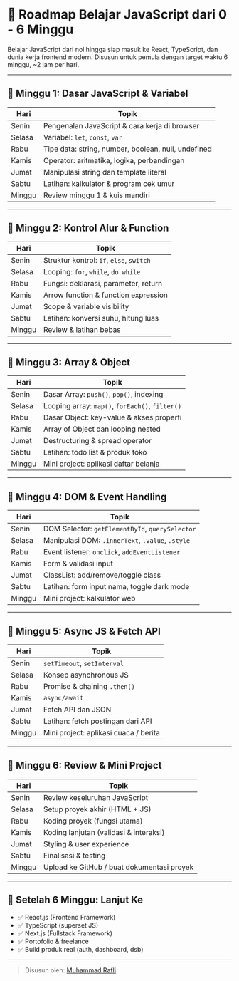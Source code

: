 # 📘 Roadmap Belajar JavaScript dari 0 - 6 Minggu

Belajar JavaScript dari nol hingga siap masuk ke React, TypeScript, dan dunia kerja frontend modern. Disusun untuk pemula dengan target waktu 6 minggu, ~2 jam per hari.

---

## 📅 Minggu 1: Dasar JavaScript & Variabel

| Hari | Topik |
|------|-------|
| Senin | Pengenalan JavaScript & cara kerja di browser |
| Selasa | Variabel: `let`, `const`, `var` |
| Rabu | Tipe data: string, number, boolean, null, undefined |
| Kamis | Operator: aritmatika, logika, perbandingan |
| Jumat | Manipulasi string dan template literal |
| Sabtu | Latihan: kalkulator & program cek umur |
| Minggu | Review minggu 1 & kuis mandiri |

---

## 📅 Minggu 2: Kontrol Alur & Function

| Hari | Topik |
|------|-------|
| Senin | Struktur kontrol: `if`, `else`, `switch` |
| Selasa | Looping: `for`, `while`, `do while` |
| Rabu | Fungsi: deklarasi, parameter, return |
| Kamis | Arrow function & function expression |
| Jumat | Scope & variable visibility |
| Sabtu | Latihan: konversi suhu, hitung luas |
| Minggu | Review & latihan bebas |

---

## 📅 Minggu 3: Array & Object

| Hari | Topik |
|------|-------|
| Senin | Dasar Array: `push()`, `pop()`, indexing |
| Selasa | Looping array: `map()`, `forEach()`, `filter()` |
| Rabu | Dasar Object: key-value & akses properti |
| Kamis | Array of Object dan looping nested |
| Jumat | Destructuring & spread operator |
| Sabtu | Latihan: todo list & produk toko |
| Minggu | Mini project: aplikasi daftar belanja |

---

## 📅 Minggu 4: DOM & Event Handling

| Hari | Topik |
|------|-------|
| Senin | DOM Selector: `getElementById`, `querySelector` |
| Selasa | Manipulasi DOM: `.innerText`, `.value`, `.style` |
| Rabu | Event listener: `onclick`, `addEventListener` |
| Kamis | Form & validasi input |
| Jumat | ClassList: add/remove/toggle class |
| Sabtu | Latihan: form input nama, toggle dark mode |
| Minggu | Mini project: kalkulator web |

---

## 📅 Minggu 5: Async JS & Fetch API

| Hari | Topik |
|------|-------|
| Senin | `setTimeout`, `setInterval` |
| Selasa | Konsep asynchronous JS |
| Rabu | Promise & chaining `.then()` |
| Kamis | `async/await` |
| Jumat | Fetch API dan JSON |
| Sabtu | Latihan: fetch postingan dari API |
| Minggu | Mini project: aplikasi cuaca / berita |

---

## 📅 Minggu 6: Review & Mini Project

| Hari | Topik |
|------|-------|
| Senin | Review keseluruhan JavaScript |
| Selasa | Setup proyek akhir (HTML + JS) |
| Rabu | Koding proyek (fungsi utama) |
| Kamis | Koding lanjutan (validasi & interaksi) |
| Jumat | Styling & user experience |
| Sabtu | Finalisasi & testing |
| Minggu | Upload ke GitHub / buat dokumentasi proyek |

---

## 🚀 Setelah 6 Minggu: Lanjut Ke

- ✅ React.js (Frontend Framework)
- ✅ TypeScript (superset JS)
- ✅ Next.js (Fullstack Framework)
- ✅ Portofolio & freelance
- ✅ Build produk real (auth, dashboard, dsb)

---

> Disusun oleh: [Muhammad Rafli](https://github.com/rafli)


